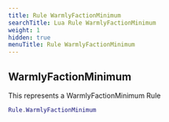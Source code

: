 ```yaml
---
title: Rule WarmlyFactionMinimum
searchTitle: Lua Rule WarmlyFactionMinimum
weight: 1
hidden: true
menuTitle: Rule WarmlyFactionMinimum
---
```

## WarmlyFactionMinimum

This represents a WarmlyFactionMinimum Rule
```lua
Rule.WarmlyFactionMinimum
```